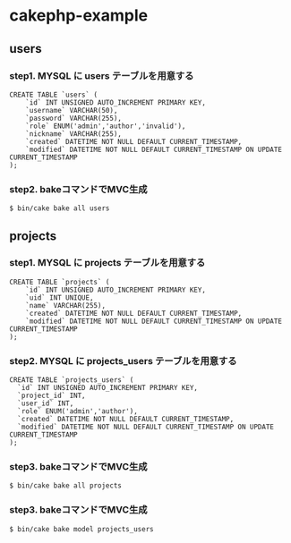 # cakephp-example

## users

### step1. MYSQL に users テーブルを用意する

```mysql
CREATE TABLE `users` (
    `id` INT UNSIGNED AUTO_INCREMENT PRIMARY KEY,
    `username` VARCHAR(50),
    `password` VARCHAR(255),
    `role` ENUM('admin','author','invalid'),
    `nickname` VARCHAR(255),
    `created` DATETIME NOT NULL DEFAULT CURRENT_TIMESTAMP,
    `modified` DATETIME NOT NULL DEFAULT CURRENT_TIMESTAMP ON UPDATE CURRENT_TIMESTAMP
);
```

### step2. bakeコマンドでMVC生成

```console
$ bin/cake bake all users
```

## projects

### step1. MYSQL に projects テーブルを用意する

```mysql
CREATE TABLE `projects` (
    `id` INT UNSIGNED AUTO_INCREMENT PRIMARY KEY,
    `uid` INT UNIQUE,
    `name` VARCHAR(255),
    `created` DATETIME NOT NULL DEFAULT CURRENT_TIMESTAMP,
    `modified` DATETIME NOT NULL DEFAULT CURRENT_TIMESTAMP ON UPDATE CURRENT_TIMESTAMP
);
```

### step2. MYSQL に projects_users テーブルを用意する

```mysql
CREATE TABLE `projects_users` (
  `id` INT UNSIGNED AUTO_INCREMENT PRIMARY KEY,
  `project_id` INT,
  `user_id` INT,
  `role` ENUM('admin','author'),
  `created` DATETIME NOT NULL DEFAULT CURRENT_TIMESTAMP,
  `modified` DATETIME NOT NULL DEFAULT CURRENT_TIMESTAMP ON UPDATE CURRENT_TIMESTAMP
);
```

### step3. bakeコマンドでMVC生成

```console
$ bin/cake bake all projects
```

### step3. bakeコマンドでMVC生成

```console
$ bin/cake bake model projects_users
```
